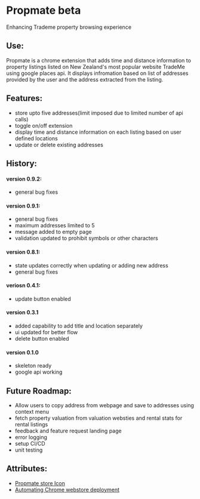 # Propmate beta

Enhancing Trademe property browsing experience

## Use:

Propmate is a chrome extension that adds time and distance information to property listings listed on New Zealand's most popular website TradeMe using google places api. It displays infromation based on list of addresses provided by the user and the address extracted from the listing.

## Features:

- store upto five addresses(limit imposed due to limited number of api calls)
- toggle on/off extension
- display time and distance information on each listing based on user defined locations
- update or delete existing addresses

## History:

#### version 0.9.2:

- general bug fixes

#### version 0.9.1:

- general bug fixes
- maximum addresses limited to 5
- message added to empty page
- validation updated to prohibit symbols or other characters

#### version 0.8.1:

- state updates correctly when updating or adding new address
- general bug fixes

#### veriosn 0.4.1:

- update button enabled

#### version 0.3.1

- added capability to add title and location separately
- ui updated for better flow
- delete button enabled

#### version 0.1.0

- skeleton ready
- google api working

## Future Roadmap:

- Allow users to copy address from webpage and save to addresses using context menu
- fetch property valuation from valuation websties and rental stats for rental listings
- feedback and feature request landing page
- error logging
- setup CI/CD
- unit testing

## Attributes:
- [Propmate store Icon](https://www.flaticon.com/)
- [Automating Chrome webstore deployment](https://blog.ganeshjaiwal.dev/automate-chrome-extension-publish-using-an-automated-script#lets-change-our-extension-folder-structure)
